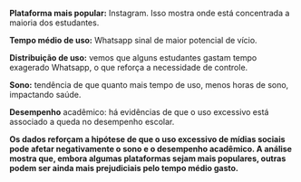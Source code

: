 **Plataforma mais popular:** Instagram. Isso mostra onde está concentrada a maioria dos estudantes.

**Tempo médio de uso:** Whatsapp sinal de maior potencial de vício.

**Distribuição de uso:** vemos que alguns estudantes gastam tempo exagerado Whatsapp, o que reforça a necessidade de controle.

**Sono:** tendência de que quanto mais tempo de uso, menos horas de sono, impactando saúde.

**Desempenho** acadêmico: há evidências de que o uso excessivo está associado a queda no desempenho escolar.

**Os dados reforçam a hipótese de que o uso excessivo de mídias sociais pode afetar negativamente o sono e o desempenho acadêmico. A análise mostra que, embora algumas plataformas sejam mais populares, outras podem ser ainda mais prejudiciais pelo tempo médio gasto.**
